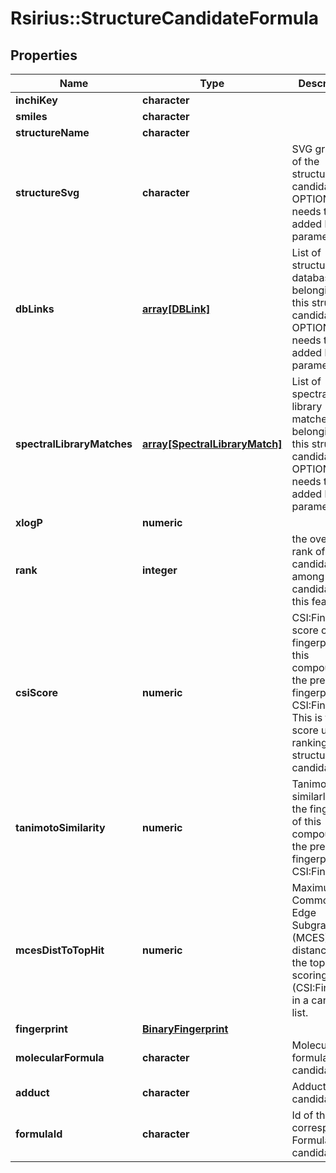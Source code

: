 # Rsirius::StructureCandidateFormula


## Properties
Name | Type | Description | Notes
------------ | ------------- | ------------- | -------------
**inchiKey** | **character** |  | [optional] 
**smiles** | **character** |  | [optional] 
**structureName** | **character** |  | [optional] 
**structureSvg** | **character** | SVG graphics of the structure candidate  OPTIONAL: needs to be added by parameter | [optional] 
**dbLinks** | [**array[DBLink]**](DBLink.md) | List of structure database links belonging to this structure candidate  OPTIONAL: needs to be added by parameter | [optional] 
**spectralLibraryMatches** | [**array[SpectralLibraryMatch]**](SpectralLibraryMatch.md) | List of spectral library matches belonging to this structure candidate  OPTIONAL: needs to be added by parameter | [optional] 
**xlogP** | **numeric** |  | [optional] 
**rank** | **integer** | the overall rank of this candidate among all candidates of this feature | [optional] 
**csiScore** | **numeric** | CSI:FingerID score of the fingerprint of this compound to the predicted fingerprint of CSI:FingerID  This is the score used for ranking structure candidates | [optional] 
**tanimotoSimilarity** | **numeric** | Tanimoto similarly of the fingerprint of this compound to the predicted fingerprint of CSI:FingerID | [optional] 
**mcesDistToTopHit** | **numeric** | Maximum Common Edge Subgraph (MCES) distance to the top scoring hit (CSI:FingerID) in a candidate list. | [optional] 
**fingerprint** | [**BinaryFingerprint**](BinaryFingerprint.md) |  | [optional] 
**molecularFormula** | **character** | Molecular formula of this candidate | [optional] 
**adduct** | **character** | Adduct of this candidate | [optional] 
**formulaId** | **character** | Id of the corresponding Formula candidate | [optional] 


